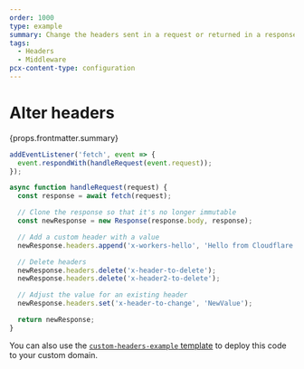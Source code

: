 ```yaml
---
order: 1000
type: example
summary: Change the headers sent in a request or returned in a response.
tags:
  - Headers
  - Middleware
pcx-content-type: configuration
---
```


# Alter headers

<ContentColumn>
  <p>{props.frontmatter.summary}</p>
</ContentColumn>

```js
addEventListener('fetch', event => {
  event.respondWith(handleRequest(event.request));
});

async function handleRequest(request) {
  const response = await fetch(request);

  // Clone the response so that it's no longer immutable
  const newResponse = new Response(response.body, response);

  // Add a custom header with a value
  newResponse.headers.append('x-workers-hello', 'Hello from Cloudflare Workers');

  // Delete headers
  newResponse.headers.delete('x-header-to-delete');
  newResponse.headers.delete('x-header2-to-delete');

  // Adjust the value for an existing header
  newResponse.headers.set('x-header-to-change', 'NewValue');

  return newResponse;
}
```

You can also use the [`custom-headers-example` template](https://github.com/signalnerve/custom-headers-example) to deploy this code to your custom domain.
